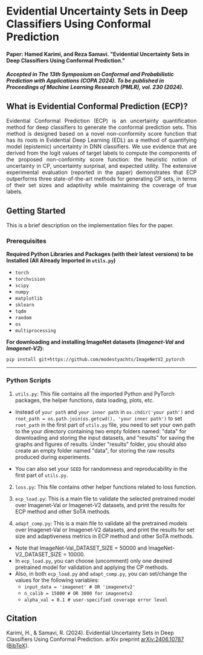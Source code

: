 # Evidential Uncertainty Sets in Deep Classifiers Using Conformal Prediction
#### Paper: Hamed Karimi, and Reza Samavi. "Evidential Uncertainty Sets in Deep Classifiers Using Conformal Prediction." 
##### Accepted in The 13th Symposium on Conformal and Probabilistic Prediction with Applications (COPA 2024). To be published in Proceedings of Machine Learning Research (PMLR), vol. 230 (2024).

## What is Evidential Conformal Prediction (ECP)?
<div align="justify">Evidential Conformal Prediction (ECP) is an uncertainty quantification method for deep classifiers to generate the conformal prediction sets. This method is designed based on a novel non-conformity score function that has its roots in Evidential Deep Learning (EDL) as a method of quantifying model (epistemic) uncertainty in DNN classifiers. We use evidence that are derived from the logit values of target labels to compute the components of the proposed non-conformity score function: the heuristic notion of uncertainty in CP, uncertainty surprisal, and expected utility. The extensive experimental evaluation (reported in the paper) demonstrates that ECP outperforms three state-of-the-art methods for generating CP sets, in terms of their set sizes and adaptivity while maintaining the coverage of true labels.</div>

## Getting Started
This is a brief description on the implementation files for the paper.

### Prerequisites

**Required Python Libraries and Packages (with their latest versions) to be Installed (All Already Imported in `utils.py`)**

- `torch`
- `torchvision`
- `scipy`
- `numpy`
- `matplotlib`
- `sklearn`
- `tqdm`
- `random`
- `os`
- `multiprocessing`

**For downloading and installing ImageNet datasets (*Imagenet-Val* and *Imagenet-V2*):**

`pip install git+https://github.com/modestyachts/ImageNetV2_pytorch `

***

### Python Scripts

1. `utils.py`: This file contains all the imported Python and PyTorch packages, the helper functions, data loading, plots, etc.

- Instead of `your path` and `your inner path` in `os.chdir('your path')` and `root_path = os.path.join(os.getcwd(), 'your inner path')` 
to set `root_path` in the first part of `utils.py` file, you need to set your own path to the your directory containing two empty folders named: 
"data" for downloading and storing the input datasets, and "results" for saving the graphs and figures of results. 
Under "results" folder, you should also create an empty folder named "data", for storing the raw results produced during experiments.

- You can also set your `SEED` for randomness and reproducability in the first part of `utils.py`.
 
2. `loss.py`: This file contains other helper functions related to loss function.

3. `ecp_load.py`: This is a main file to validate the selected pretrained model over Imagenet-Val or Imagenet-V2 datasets, and
print the results for ECP method and other SoTA methods.

4. `adapt_comp.py`: This is a main file to validate all the pretrained models over Imagenet-Val or Imagenet-V2 datasets, and
print the results for set size and adaptiveness metrics in ECP method and other SoTA methods.

- Note that ImageNet-Val_DATASET_SIZE = 50000 and ImageNet-V2_DATASET_SIZE = 10000.
- In `ecp_load.py`, you can choose (uncomment) only one desired pretrained model for validation and applying the CP methods.
- Also, in both `ecp_load.py` and `adapt_comp.py`, you can set/change the values for the following variables: 
	- `input_data = 'imagenet' # OR 'imagenetv2'`
	- `n_calib = 15000 # OR 3000 for imagenetv2`
	- `alpha_val = 0.1 # user-specified coverage error level`

## Citation
Karimi, H., & Samavi, R. (2024). Evidential Uncertainty Sets in Deep Classifiers Using Conformal Prediction. arXiv preprint [arXiv:2406.10787](https://arxiv.org/abs/2406.10787) ([BibTeX](https://scholar.googleusercontent.com/scholar.bib?q=info:-Xtg9_TC0l8J:scholar.google.com/&output=citation&scisdr=ClHThqE0EInapi4G4T8:AFWwaeYAAAAAZocA-T_QDOFB9Ot3-ZLzwBjva18&scisig=AFWwaeYAAAAAZocA-XghJuYAkw1mPHw1BpbBO1g&scisf=4&ct=citation&cd=-1&hl=en)).

